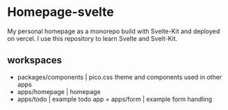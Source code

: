 # Homepage-svelte

My personal homepage as a monorepo build with Svelte-Kit and deployed on vercel. I use this repository to learn Svelte and Svelt-Kit.

## workspaces

- packages/components | pico.css theme and components used in other apps
- apps/homepage | homepage
- apps/todo | example todo app
  = apps/form | example form handling
